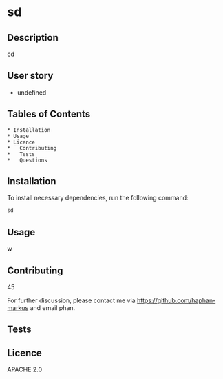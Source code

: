 
  # sd

  ## Description
  cd

  ## User story
  
  * undefined

  ## Tables of Contents
    * Installation
    * Usage
    * Licence
    *   Contributing
    *   Tests
    *   Questions

  ## Installation

  To install necessary dependencies, run the following command:

  ``` bash 
  sd
  ```
  
  ## Usage
  w

  ## Contributing
  45

  For further discussion, please contact me via https://github.com/haphan-markus and email phan.

  ## Tests

  ## Licence
  APACHE 2.0


